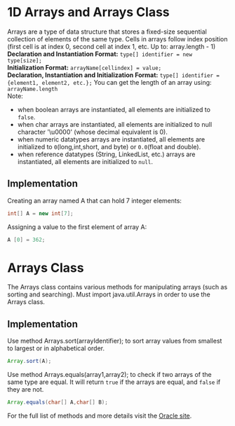 # 1D Arrays and Arrays Class
Arrays are a type of data structure that stores a fixed-size sequential collection of elements of the same type. Cells in arrays follow index position (first cell is at index 0, second cell at index 1, etc. Up to: array.length - 1)\
**Declaration and Instantiation Format:** ```type[] identifier = new type[size];```\
**Initialization Format:** ```arrayName[cellindex] = value;```\
**Declaration, Instantiation and Initialization Format:** ```type[] identifier = {element1, element2, etc.};```
You can get the length of an array using: ```arrayName.length```\
Note:
* when boolean arrays are instantiated, all elements are initialized to ```false```.
* when char arrays are instantiated, all elements are initialized to null character '\u0000' (whose decimal equivalent is 0).
* when numeric datatypes arrays are instantiated, all elements are initialized to ```0```(long,int,short, and byte) or ```0.0```(float and double).
* when reference datatypes (String, LinkedList, etc.) arrays are instantiated, all elements are initialized to ```null```.
## Implementation
Creating an array named A that can hold 7 integer elements:
```java
int[] A = new int[7];
```
Assigning a value to the first element of array A:
```java
A [0] = 362;
```
# Arrays Class
The Arrays class contains various methods for manipulating arrays (such as sorting and searching). Must import java.util.Arrays in order to use the Arrays class.
## Implementation
Use method Arrays.sort(arrayIdentifier); to sort array values from smallest to largest or in alphabetical order. 
```java
Array.sort(A); 
```
Use method Arrays.equals(array1,array2); to check if two arrays of the same type are equal. It will return ```true``` if the arrays are equal, and ```false``` if they are not.
 ```java
Array.equals(char[] A,char[] B); 
```
For the full list of methods and more details visit the [Oracle site](https://docs.oracle.com/javase/7/docs/api/java/util/Arrays.html).